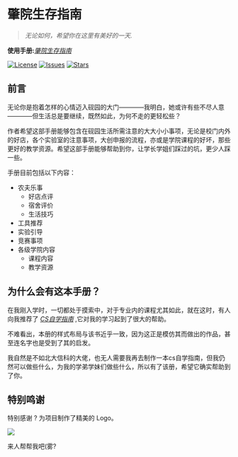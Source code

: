 # 肇院生存指南

> *无论如何，希望你在这里有美好的一天.*

**使用手册:**[*肇院生存指南*](https://baddyscience.github.io/zqu-guide/)

[![License](https://img.shields.io/github/license/baddyscience/zqu-guide)](https://github.com/baddyscience/zqu-guide/blob/master/LICENSE)
[![Issues](https://img.shields.io/github/issues/baddyscience/zqu-guide)](https://github.com/baddyscience/zqu-guide/issues)
[![Stars](https://img.shields.io/github/stars/baddyscience/zqu-guide)](https://github.com/baddyscience/zqu-guide)

## 前言

无论你是抱着怎样的心情迈入砚园的大门————我明白，她或许有些不尽人意————但生活总是要继续，既然如此，为何不走的更轻松些？

作者希望这部手册能够包含在砚园生活所需注意的大大小小事项，无论是校门内外的好店，各个实验室的注意事项，大创申报的流程，亦或是学院课程的好坏，那些更好的教学资源。希望这部手册能够帮助到你，让学长学姐们踩过的坑，更少人踩一些。

手册目前包括以下内容：

- 农夫乐事
    - 好店点评
    - 宿舍评价
    - 生活技巧
- 工具推荐
- 实验引导
- 竞赛事项
- 各级学院内容
    - 课程内容
    - 教学资源

## 为什么会有这本手册？

在我刚入学时，一切都处于摸索中，对于专业内的课程尤其如此，就在这时，有人向我推荐了 [*CS自学指南*](https://csdiy.wiki/) ,它对我的学习起到了很大的帮助。

不难看出，本册的样式布局与该书近乎一致，因为这正是模仿其而做出的作品，甚至连名字也是受到了其的启发。

我自然是不如北大信科的大佬，也无人需要我再去制作一本cs自学指南，但我仍然可以做些什么，为我的学弟学妹们做些什么，所以有了该册，希望它确实帮助到了你。

## 特别鸣谢

特别感谢 ? 为项目制作了精美的 Logo。
<!--  support by https://contrib.rocks -->
<a href="https://github.com/baddyscience/zqu-guide/graphs/contributors">
  <img src="https://github.com/baddyscience/zqu-guide"/>
</a>

来人帮帮我吧(雾?

